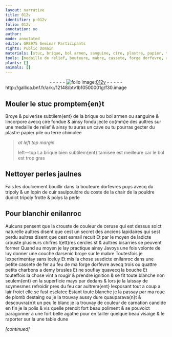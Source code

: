 ```yaml
---
layout: narrative
title: 012v
identifier: p-012v
folio: 012v
annotation: no
author:
mode: annotated
editor: GR8975 Seminar Participants
rights: Public Domain
materials: [stuc, brique, bol armen, sanguine, cire, plastre, papier, terre chimolee, bol, perles, tripoly, cuir, perle, enilanroc, ceruse, esmail, arsenic, mabre, fer, charbons, plomb, destaing, agathe]
tools: [medaille de relief, bouteure, mabre, cassete, forge dorfevre, roue de plomb]
plants: []
animals: []
---
```


<div class="folio" align="center">- - - - - <a href="http://gallica.bnf.fr/ark:/12148/btv1b10500001g/f30.image" target="_blank"><img src="https://cu-mkp.github.io/2017-workshop-edition/assets/photo-icon.png" alt="folio image: " style="display:inline-block; margin-bottom:-3px;"/>012v</a> - - - - - </div> http://gallica.bnf.fr/ark:/12148/btv1b10500001g/f30.image   

## Mouler le <span class="m">stuc</span> promptem{en}t

 
Broye & pulverise subtilem{ent} de la <span class="m">brique</span> ou <span class="m">bol <span class="pl">armen</span></span> ou <span class="m">sanguine</span> & lincorpore avecq <span class="m">cire</span> fondue & ainsy fondu jecte co{mm}e des aultres sur une <span class="tl">medaille de relief</span> & ainsy tu auras un cave ou tu pourras gecter du <span class="m">plastre</span> <span class="m">papier</span> pile ou <span class="m">terre chimolee</span>
 
> *at left top margin*
> 
>  left—top La <span class="m">brique</span> bien subtilem{ent} tamisee est meilleure car le <span class="m">bol</span> est trop gras
    

## Nettoyer <span class="m">perles</span> jaulnes

 
Fais les doulcement bouillir dans la <span class="tl">bouteure</span> d<span class="pro">orfevres</span> puys avecq du <span class="m">tripoly</span> & un lopin de <span class="m">cuir</span> saulpouldre du coste de la chair de la pouldre dudict <span class="m">tripoly</span> frotte & polys la <span class="m">perle</span>
    

## Pour blanchir <span class="m">enilanroc</span>

 
Aulcuns pensent que la crouste de couleur de <span class="m">ceruse</span> qui est dessus soict naturelle aultres disent que cest un secret des anciens <span class="pro">lapidaires</span> qui sest perdu aultres disent que cest <span class="m">esmail</span> recuit Et par le moyen de ladicte crouste plusieurs chifres l{ett}res cercles st & aultres bisarries se peuvent former Quand au moyen je lay practique ainsy Javoys une fois volonte de luy donner une couche d<span class="m">arsenic</span> broye sur le <span class="m"><span class="tl">mabre</span></span> Toutesfois je lexperimentay sans iceluy Et mis la chose susdicte <span class="m">enilanroc</span> dans une petite <span class="tl">cassete</span> de <span class="m">fer</span> au feu de ma <span class="tl">forge d<span class="pro">orfevre</span></span> avecq trois ou quattre petits <span class="m">charbons</span> a demy brusles Et ne souflay quavecq la bouche Et touteffois la chose vint a rougir & prendre ignition & se fit toute blanche non seulem{ent} en la superficie mays par dedans & lors je la laissay de soymesmes refroidir pres du feu car aultrem{ent} lexposant tout a coup a lair froict elle se fust esclatee Estant toute blanche je la passay par ma <span class="tl">roue de <span class="m">plomb</span></span> <span class="m">destaing</span> ou je la trouvay aussy dure quauparava{n}t & descouvra{n}t un peu le blanc je la trouvay de couleur de carnation candide en fin je la polis & vis quelle prenoit fort beau poliment & se pouvoict paragonner a une fort belle <span class="m">agathe</span> pour en tailler quelque beau visaige & le raporter sur la une table dune 
 
*[continued]*
 